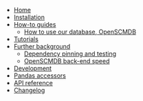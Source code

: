 <!---
Navigation specification

See https://oprypin.github.io/mkdocs-literate-nav/

TODO: push the dependency-pinning-and-testing fix upstream
-->
- [Home](index.md)
- [Installation](installation.md)
- [How-to guides](how-to-guides/index.md)
    - [How to use our database, OpenSCMDB](how-to-guides/how-to-use-openscmdb.py)
- [Tutorials](tutorials/index.md)
- [Further background](further-background/index.md)
    - [Dependency pinning and testing](further-background/dependency-pinning-and-testing.md)
    - [OpenSCMDB back-end speed](further-background/openscmdb-backend-speed.md)
- [Development](development.md)
- [Pandas accessors](pandas-accessors.md)
- [API reference](api/pandas_openscm/)
- [Changelog](changelog.md)
